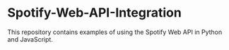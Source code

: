 # Spotify-Web-API-Integration
This repository contains examples of using the Spotify Web API in Python and JavaScript.
